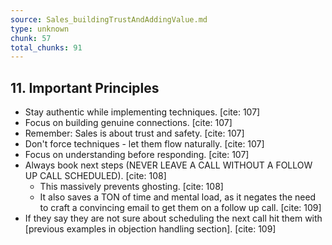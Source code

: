```yaml
---
source: Sales_buildingTrustAndAddingValue.md
type: unknown
chunk: 57
total_chunks: 91
---
```


## 11. Important Principles

* Stay authentic while implementing techniques. [cite: 107]
* Focus on building genuine connections. [cite: 107]
* Remember: Sales is about trust and safety. [cite: 107]
* Don't force techniques - let them flow naturally. [cite: 107]
* Focus on understanding before responding. [cite: 107]
* Always book next steps (NEVER LEAVE A CALL WITHOUT A FOLLOW UP CALL SCHEDULED). [cite: 108]
    * This massively prevents ghosting. [cite: 108]
    * It also saves a TON of time and mental load, as it negates the need to craft a convincing email to get them on a follow up call. [cite: 109]
* If they say they are not sure about scheduling the next call hit them with [previous examples in objection handling section]. [cite: 109]